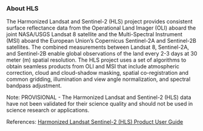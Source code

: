 ### About HLS
The Harmonized Landsat and Sentinel-2 (HLS) project provides consistent surface reflectance data from the Operational Land Imager (OLI) aboard the joint NASA/USGS Landsat 8 satellite and the Multi-Spectral Instrument (MSI) aboard the European Union’s Copernicus Sentinel-2A and Sentinel-2B satellites. The combined measurements between Landsat 8, Sentinel-2A, and Sentinel-2B enable global observations of the land every 2-3 days at 30 meter (m) spatial resolution. The HLS project uses a set of algorithms to obtain seamless products from OLI and MSI that include atmospheric correction, cloud and cloud-shadow masking, spatial co-registration and common gridding, illumination and view angle normalization, and spectral bandpass adjustment.

Note: PROVISIONAL - The Harmonized Landsat and Sentinel-2 (HLS) data have not been validated for their science quality and should not be used in science research or applications.

References: [Harmonized Landsat Sentinel-2 (HLS) Product User Guide](https://lpdaac.usgs.gov/documents/878/HLS_User_Guide_V15_provisional.pdf)

